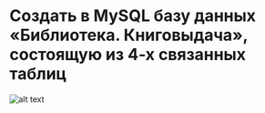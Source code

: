 # Создать в MySQL базу данных «Библиотека. Книговыдача», состоящую из 4-х связанных таблиц

![alt text](Screenshot/Tables.png "Описание будет тут")
